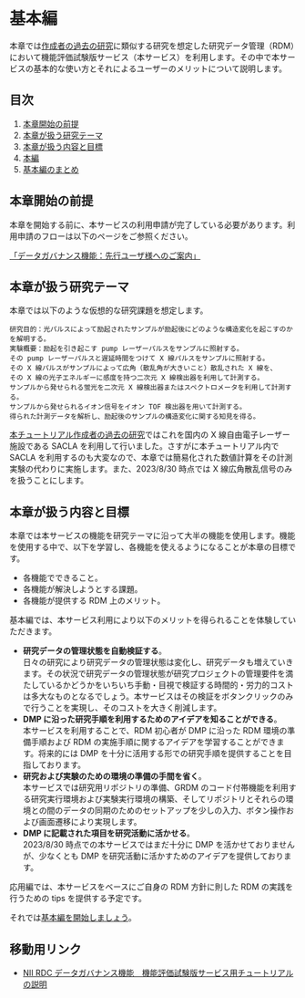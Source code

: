 # 基本編

本章では[作成者の過去の研究](https://link.aps.org/doi/10.1103/PhysRevLett.123.123201)に類似する研究を想定した研究データ管理（RDM）において機能評価試験版サービス（本サービス）を利用します。その中で本サービスの基本的な使い方とそれによるユーザーのメリットについて説明します。

## 目次

1. [本章開始の前提](#本章開始の前提)
1. [本章が扱う研究テーマ](#本章が扱う研究テーマ)
1. [本章が扱う内容と目標](#本章が扱う内容と目標)
1. [本編](./get_started_with_dg_service.md)
1. [基本編のまとめ](./summary.md)

## 本章開始の前提

本章を開始する前に、本サービスの利用申請が完了している必要があります。利用申請のフローは以下のページをご参照ください。

[「データガバナンス機能：先行ユーザ様へのご案内」](https://support.rdm.nii.ac.jp/usermanual/57/)

## 本章が扱う研究テーマ

本章では以下のような仮想的な研究課題を想定します。

```
研究目的：光パルスによって励起されたサンプルが励起後にどのような構造変化を起こすのかを解明する。
実験概要：励起を引き起こす pump レーザーパルスをサンプルに照射する。
その pump レーザーパルスと遅延時間をつけて X 線パルスをサンプルに照射する。
その X 線パルスがサンプルによって広角（散乱角が大きいこと）散乱された X 線を、
その X 線の光子エネルギーに感度を持つ二次元 X 線検出器を利用して計測する。
サンプルから発せられる蛍光を二次元 X 線検出器またはスペクトロメータを利用して計測する。
サンプルから発せられるイオン信号をイオン TOF 検出器を用いて計測する。
得られた計測データを解析し、励起後のサンプルの構造変化に関する知見を得る。
```

[本チュートリアル作成者の過去の研究](https://link.aps.org/doi/10.1103/PhysRevLett.123.123201)ではこれを国内の X 線自由電子レーザー施設である SACLA を利用して行いました。さすがに本チュートリアル内で SACLA を利用するのも大変なので、本章では簡易化された数値計算をその計測実験の代わりに実施します。また、2023/8/30 時点では X 線広角散乱信号のみを扱うことにします。

## 本章が扱う内容と目標

本章では本サービスの機能を研究テーマに沿って大半の機能を使用します。機能を使用する中で、以下を学習し、各機能を使えるようになることが本章の目標です。

* 各機能でできること。
* 各機能が解決しようとする課題。
* 各機能が提供する RDM 上のメリット。

基本編では、本サービス利用により以下のメリットを得られることを体験していただきます。

* **研究データの管理状態を自動検証する**。   
    日々の研究により研究データの管理状態は変化し、研究データも増えていきます。その状況で研究データの管理状態が研究プロジェクトの管理要件を満たしているかどうかをいちいち手動・目視で検証する時間的・労力的コストは多大なものとなるでしょう。本サービスはその検証をボタンクリックのみで行うことを実現し、そのコストを大きく削減します。
* **DMP に沿った研究手順を利用するためのアイデアを知ることができる**。   
    本サービスを利用することで、RDM 初心者が DMP に沿った RDM 環境の準備手順および RDM の実施手順に関するアイデアを学習することができます。将来的には DMP を十分に活用する形での研究手順を提供することを目指しております。
* **研究および実験のための環境の準備の手間を省く**。   
    本サービスでは研究用リポジトリの準備、GRDM のコード付帯機能を利用する研究実行環境および実験実行環境の構築、そしてリポジトリとそれらの環境との間のデータの同期のためのセットアップを少しの入力、ボタン操作および画面遷移により実現します。
* **DMP に記載された項目を研究活動に活かせる**。   
    2023/8/30 時点での本サービスではまだ十分に DMP を活かせておりませんが、少なくとも DMP を研究活動に活かすためのアイデアを提供しております。

応用編では、本サービスをベースにご自身の RDM 方針に則した RDM の実践を行うための tips を提供する予定です。

それでは[基本編を開始しましょう](./get_started_with_dg_service.md)。

## 移動用リンク

* [NII RDC データガバナンス機能　機能評価試験版サービス用チュートリアルの説明](../top.md)
